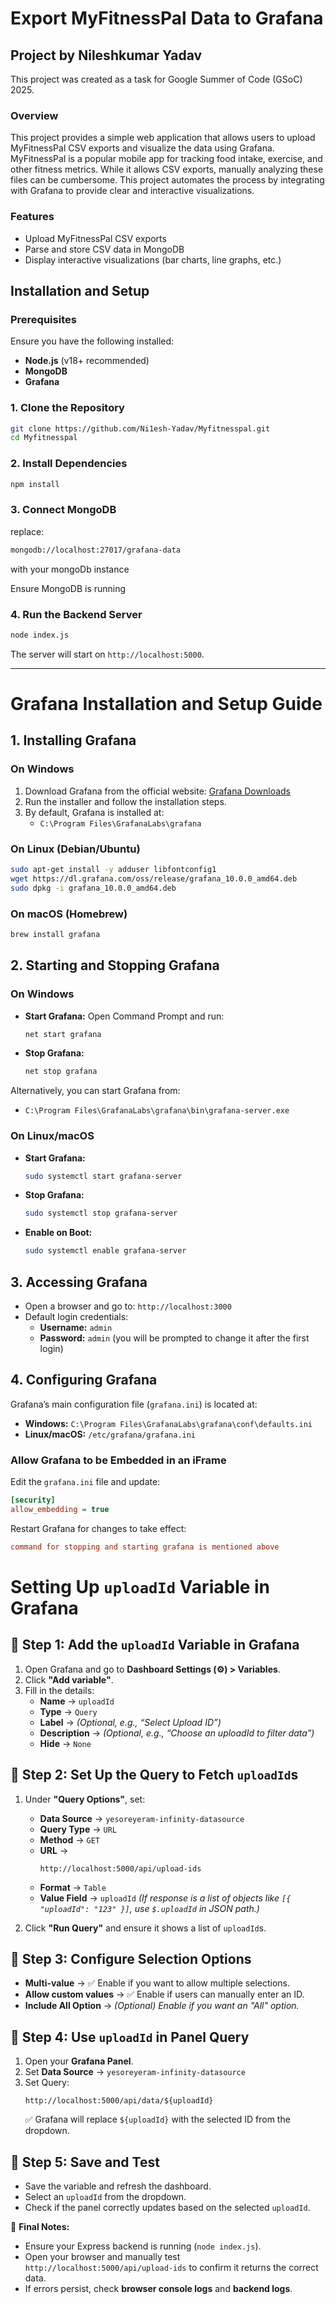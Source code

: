 # Export MyFitnessPal Data to Grafana

## Project by Nileshkumar Yadav

This project was created as a task for Google Summer of Code (GSoC) 2025.

### Overview

This project provides a simple web application that allows users to upload MyFitnessPal CSV exports and visualize the data using Grafana. MyFitnessPal is a popular mobile app for tracking food intake, exercise, and other fitness metrics. While it allows CSV exports, manually analyzing these files can be cumbersome. This project automates the process by integrating with Grafana to provide clear and interactive visualizations.

### Features

- Upload MyFitnessPal CSV exports
- Parse and store CSV data in MongoDB
- Display interactive visualizations (bar charts, line graphs, etc.)

## Installation and Setup

### Prerequisites

Ensure you have the following installed:

- **Node.js** (v18+ recommended)
- **MongoDB**
- **Grafana**

### 1. Clone the Repository

```sh
git clone https://github.com/Ni1esh-Yadav/Myfitnesspal.git
cd Myfitnesspal
```

### 2. Install Dependencies

```sh
npm install
```

### 3. Connect MongoDB

replace:

```sh
mongodb://localhost:27017/grafana-data
```

with your mongoDb instance

Ensure MongoDB is running

### 4. Run the Backend Server

```sh
node index.js
```

The server will start on `http://localhost:5000`.

---

# Grafana Installation and Setup Guide

## 1. Installing Grafana

### **On Windows**

1. Download Grafana from the official website: [Grafana Downloads](https://grafana.com/grafana/download)
2. Run the installer and follow the installation steps.
3. By default, Grafana is installed at:
   - `C:\Program Files\GrafanaLabs\grafana`

### **On Linux (Debian/Ubuntu)**

```bash
sudo apt-get install -y adduser libfontconfig1
wget https://dl.grafana.com/oss/release/grafana_10.0.0_amd64.deb
sudo dpkg -i grafana_10.0.0_amd64.deb
```

### **On macOS (Homebrew)**

```bash
brew install grafana
```

## 2. Starting and Stopping Grafana

### **On Windows**

- **Start Grafana:** Open Command Prompt and run:
  ```cmd
  net start grafana
  ```
- **Stop Grafana:**
  ```cmd
  net stop grafana
  ```

Alternatively, you can start Grafana from:

- `C:\Program Files\GrafanaLabs\grafana\bin\grafana-server.exe`

### **On Linux/macOS**

- **Start Grafana:**
  ```bash
  sudo systemctl start grafana-server
  ```
- **Stop Grafana:**
  ```bash
  sudo systemctl stop grafana-server
  ```
- **Enable on Boot:**
  ```bash
  sudo systemctl enable grafana-server
  ```

## 3. Accessing Grafana

- Open a browser and go to: `http://localhost:3000`
- Default login credentials:
  - **Username:** `admin`
  - **Password:** `admin` (you will be prompted to change it after the first login)

## 4. Configuring Grafana

Grafana’s main configuration file (`grafana.ini`) is located at:

- **Windows:** `C:\Program Files\GrafanaLabs\grafana\conf\defaults.ini`
- **Linux/macOS:** `/etc/grafana/grafana.ini`

### **Allow Grafana to be Embedded in an iFrame**

Edit the `grafana.ini` file and update:

```ini
[security]
allow_embedding = true
```

Restart Grafana for changes to take effect:

```ini
command for stopping and starting grafana is mentioned above
```

# Setting Up `uploadId` Variable in Grafana

## 📌 Step 1: Add the `uploadId` Variable in Grafana

1. Open Grafana and go to **Dashboard Settings (⚙️) > Variables**.
2. Click **"Add variable"**.
3. Fill in the details:
   - **Name** → `uploadId`
   - **Type** → `Query`
   - **Label** → _(Optional, e.g., “Select Upload ID”)_
   - **Description** → _(Optional, e.g., “Choose an uploadId to filter data”)_
   - **Hide** → `None`

## 📌 Step 2: Set Up the Query to Fetch `uploadId`s

1. Under **"Query Options"**, set:

   - **Data Source** → `yesoreyeram-infinity-datasource`
   - **Query Type** → `URL`
   - **Method** → `GET`
   - **URL** →
     ```
     http://localhost:5000/api/upload-ids
     ```
   - **Format** → `Table`
   - **Value Field** → `uploadId` _(If response is a list of objects like `[{ "uploadId": "123" }]`, use `$.uploadId` in JSON path.)_

2. Click **"Run Query"** and ensure it shows a list of `uploadId`s.

## 📌 Step 3: Configure Selection Options

- **Multi-value** → ✅ Enable if you want to allow multiple selections.
- **Allow custom values** → ✅ Enable if users can manually enter an ID.
- **Include All Option** → _(Optional) Enable if you want an "All" option._

## 📌 Step 4: Use `uploadId` in Panel Query

1. Open your **Grafana Panel**.
2. Set **Data Source** → `yesoreyeram-infinity-datasource`
3. Set Query:
   ```
   http://localhost:5000/api/data/${uploadId}
   ```
   ✅ Grafana will replace `${uploadId}` with the selected ID from the dropdown.

## 📌 Step 5: Save and Test

- Save the variable and refresh the dashboard.
- Select an `uploadId` from the dropdown.
- Check if the panel correctly updates based on the selected `uploadId`.

🎯 **Final Notes:**

- Ensure your Express backend is running (`node index.js`).
- Open your browser and manually test `http://localhost:5000/api/upload-ids` to confirm it returns the correct data.
- If errors persist, check **browser console logs** and **backend logs**.
